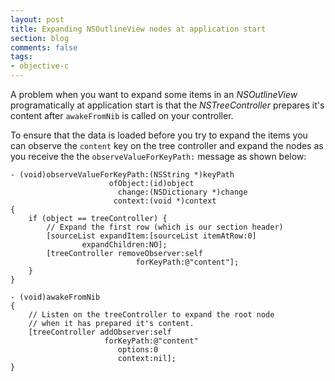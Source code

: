 ```yaml
---
layout: post
title: Expanding NSOutlineView nodes at application start
section: blog
comments: false
tags:
- objective-c
---
```

A problem when you want to expand some items in an _NSOutlineView_ programatically at application start is that the _NSTreeController_ prepares it's content after `awakeFromNib` is called on your controller.

To ensure that the data is loaded before you try to expand the items you can observe the `content` key on the tree controller and expand the nodes as you receive the the `observeValueForKeyPath:` message as shown below:

``` objc
- (void)observeValueForKeyPath:(NSString *)keyPath
                      ofObject:(id)object
                        change:(NSDictionary *)change
                       context:(void *)context
{
    if (object == treeController) {
        // Expand the first row (which is our section header)
        [sourceList expandItem:[sourceList itemAtRow:0]
                expandChildren:NO];
        [treeController removeObserver:self
                            forKeyPath:@"content"];
    }
}

- (void)awakeFromNib
{
    // Listen on the treeController to expand the root node
    // when it has prepared it's content.
    [treeController addObserver:self
                     forKeyPath:@"content"
                        options:0
                        context:nil];
}
```
